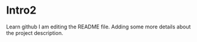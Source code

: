 # Intro2
Learn github
I am editing the README file. Adding some more details about the project description.
